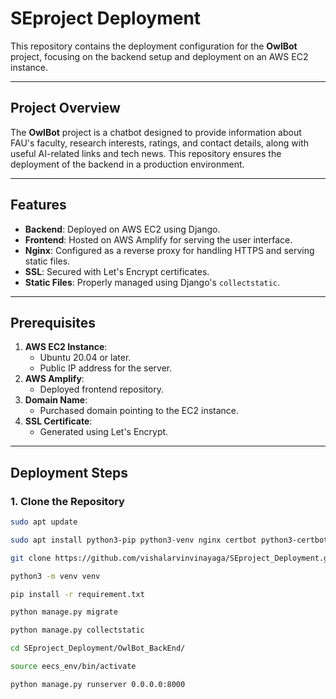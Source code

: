 
# SEproject Deployment

This repository contains the deployment configuration for the **OwlBot** project, focusing on the backend setup and deployment on an AWS EC2 instance.

---

## Project Overview

The **OwlBot** project is a chatbot designed to provide information about FAU's faculty, research interests, ratings, and contact details, along with useful AI-related links and tech news. This repository ensures the deployment of the backend in a production environment.

---

## Features

- **Backend**: Deployed on AWS EC2 using Django.
- **Frontend**: Hosted on AWS Amplify for serving the user interface.
- **Nginx**: Configured as a reverse proxy for handling HTTPS and serving static files.
- **SSL**: Secured with Let's Encrypt certificates.
- **Static Files**: Properly managed using Django's `collectstatic`.

---

## Prerequisites

1. **AWS EC2 Instance**:
   - Ubuntu 20.04 or later.
   - Public IP address for the server.
2. **AWS Amplify**:
   - Deployed frontend repository.
3. **Domain Name**:
   - Purchased domain pointing to the EC2 instance.
4. **SSL Certificate**:
   - Generated using Let's Encrypt.

---

## Deployment Steps

### 1. Clone the Repository

```bash
sudo apt update

sudo apt install python3-pip python3-venv nginx certbot python3-certbot-nginx

git clone https://github.com/vishalarvinvinayaga/SEproject_Deployment.git

python3 -m venv venv

pip install -r requirement.txt

python manage.py migrate

python manage.py collectstatic

cd SEproject_Deployment/OwlBot_BackEnd/

source eecs_env/bin/activate

python manage.py runserver 0.0.0.0:8000

